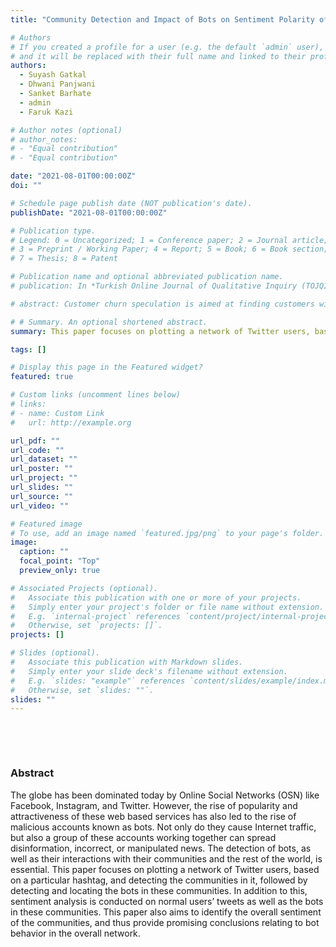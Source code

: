 ```yaml
---
title: "Community Detection and Impact of Bots on Sentiment Polarity of Twitter Networks"

# Authors
# If you created a profile for a user (e.g. the default `admin` user), write the username (folder name) here
# and it will be replaced with their full name and linked to their profile.
authors:
  - Suyash Gatkal
  - Dhwani Panjwani
  - Sanket Barhate
  - admin
  - Faruk Kazi

# Author notes (optional)
# author_notes:
# - "Equal contribution"
# - "Equal contribution"

date: "2021-08-01T00:00:00Z"
doi: ""

# Schedule page publish date (NOT publication's date).
publishDate: "2021-08-01T00:00:00Z"

# Publication type.
# Legend: 0 = Uncategorized; 1 = Conference paper; 2 = Journal article;
# 3 = Preprint / Working Paper; 4 = Report; 5 = Book; 6 = Book section;
# 7 = Thesis; 8 = Patent

# Publication name and optional abbreviated publication name.
# publication: In *Turkish Online Journal of Qualitative Inquiry (TOJQI) Volume 12, Issue 6*

# abstract: Customer churn speculation is aimed at finding customers with a high potential for attraction. Predictive accuracy, Precision, and justification are the three critical elements of a churn predictive model. According to domain knowledge, the Accurate standards of the model allow us to identify the main drivers for customers to churn and develop an effective retention strategy. In this research paper, we present a comparative study of the most popular machine learning classifiers used to solve the problem of churning customers in the telecommunications sector. In the first phase of our test, all models were implemented and tested using statistical evaluative measures on the popular telecom database. In the second phase, the performance improved by boosting was studied. In order to determine the most efficient parameter combinations, we performed hyperparameter tuning for the best classifier and a wide range of parameters. The best overall classifier was XG Boost classifier after Hyperparameter tuning with an accuracy of almost 82% and Precision of 0.8.

# # Summary. An optional shortened abstract.
summary: This paper focuses on plotting a network of Twitter users, based on a particular hashtag, and detecting the communities in it, followed by detecting and locating the bots in these communities. In addition to this, sentiment analysis is conducted on normal users’ tweets as well as the bots in these communities. This paper also aims to identify the overall sentiment of the communities, and thus provide promising conclusions relating to bot behavior in the overall network.

tags: []

# Display this page in the Featured widget?
featured: true

# Custom links (uncomment lines below)
# links:
# - name: Custom Link
#   url: http://example.org

url_pdf: ""
url_code: ""
url_dataset: ""
url_poster: ""
url_project: ""
url_slides: ""
url_source: ""
url_video: ""

# Featured image
# To use, add an image named `featured.jpg/png` to your page's folder.
image:
  caption: ""
  focal_point: "Top"
  preview_only: true

# Associated Projects (optional).
#   Associate this publication with one or more of your projects.
#   Simply enter your project's folder or file name without extension.
#   E.g. `internal-project` references `content/project/internal-project/index.md`.
#   Otherwise, set `projects: []`.
projects: []

# Slides (optional).
#   Associate this publication with Markdown slides.
#   Simply enter your slide deck's filename without extension.
#   E.g. `slides: "example"` references `content/slides/example/index.md`.
#   Otherwise, set `slides: ""`.
slides: ""
---
```


<!-- {{% callout note %}}
This paper focuses on plotting a network of Twitter users, based on a particular hashtag, and detecting the communities in it, followed by detecting and locating the bots in these communities. In addition to this, sentiment analysis is conducted on normal users’ tweets as well as the bots in these communities. This paper also aims to identify the overall sentiment of the communities, and thus provide promising conclusions relating to bot behavior in the overall network.
{{% /callout %}}

{{% callout note %}}
Create your slides in Markdown - click the *Slides* button to check out the example.
{{% /callout %}}

Supplementary notes can be added here, including [code, math, and images](https://wowchemy.com/docs/writing-markdown-latex/). -->
<div class="article-header article-container featured-image-wrapper mt-4 mb-4" style="max-width: 581px; max-height: 546px;">
  <div style="position: relative">
    <img src="/publication/trace-of-churn/featured3.png" alt="" class="featured-image">
    
  </div>
</div>

<br></br>

  <div class="article-container">
    <h3>Abstract</h3>
    <p class="pub-abstract">The globe has been dominated today by Online Social Networks (OSN) like Facebook, Instagram, and Twitter. However, the rise of popularity and attractiveness of these web based services has also led to the rise of malicious accounts known as bots. Not only do they cause Internet traffic, but also a group of these accounts working together can spread disinformation, incorrect, or manipulated news. The detection of bots, as well as their interactions with their communities and the rest of the world, is essential. This paper focuses on plotting a network of Twitter users, based on a particular hashtag, and detecting the communities in it, followed by detecting and locating the bots in these communities. In addition to this, sentiment analysis is conducted on normal users’ tweets as well as the bots in these communities. This paper also aims to identify the overall sentiment of the communities, and thus provide promising conclusions relating to bot behavior in the overall network.</p>
    <div class="d-md-none space-below"></div>   
    <div class="row">
      <div class="col-md-1"></div>
      <div class="col-md-10">
      </div>
      <div class="col-md-1"></div>
    </div>
    <div class="d-md-none space-below"></div>
